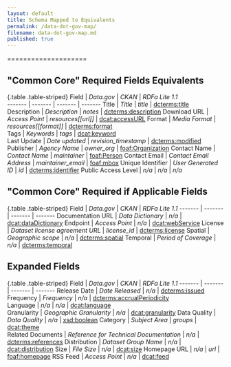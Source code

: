 ```yaml
---
layout: default
title: Schema Mapped to Equivalents
permalink: /data-dot-gov-map/
filename: data-dot-gov-map.md
published: true
---
```


====================

"Common Core" Required Fields Equivalents
-----------------------------

{.table .table-striped}
Field               | *Data.gov*   | *CKAN* | *RDFa Lite 1.1*  
-------             | -------                 | -------           | ------- 
Title               | *Title*                 | *title*           | [dcterms:title](http://dublincore.org/documents/2012/06/14/dcmi-terms/?v=terms#terms-title)    
Description         | *Description*           | *notes*                | [dcterms:description](http://dublincore.org/documents/2012/06/14/dcmi-terms/?v=terms#terms-description) 
Download URL        | *Access Point*          | *resources[[url]]*                | [dcat:accessURL](http://www.w3.org/TR/vocab-dcat/#property--access-download)
Format              | *Media Format*          | *resources[[format]]*                | [dcterms:format](http://www.w3.org/TR/vocab-dcat/#property--format)      
Tags                | *Keywords*              | *tags*                | [dcat:keyword](http://www.w3.org/TR/vocab-dcat/#property--keyword-tag)    
Last Update         | *Date updated*          | *revision_timestamp*                | [dcterms:modified](http://www.w3.org/TR/vocab-dcat/#property--update-modification-date-1)
Publisher           | *Agency Name*           | *owner_org*                | [foaf:Organization](http://xmlns.com/foaf/spec/#term_Organization)
Contact Name        | *Contact Name*          | *maintainer*                | [foaf:Person](http://xmlns.com/foaf/spec/#term_Person)
Contact Email       | *Contact Email Address* | *maintainer_email*                | [foaf:mbox](http://xmlns.com/foaf/spec/#term_mbox)
Unique Identifier   | *User Generated ID*     | *id*                | [dcterms:identifier](http://www.w3.org/TR/vocab-dcat/#property--identifier)
Public Access Level | *n/a*                   | *n/a*             | *n/a*

"Common Core" Required if Applicable Fields
-------------------------------------------

{.table .table-striped}
Field               | *Data.gov*   | *CKAN* | *RDFa Lite 1.1*
-------             | -------                 | -------           | ------- 
Documentation URL   | *Data Dictionary*       | *n/a*                | [dcat:dataDictionary](http://www.w3.org/TR/vocab-dcat/#property--data-dictionary)
Endpoint            | *Access Point*          | *n/a*                | [dcat:webService](http://www.w3.org/TR/vocab-dcat/#class--webservice)
License             | *Dataset license agreement URL* | *license_id*        | [dcterms:license](http://www.w3.org/TR/vocab-dcat/#property--license-1)
Spatial             | *Geographic scope*      | *n/a*                | [dcterms:spatial](http://www.w3.org/TR/vocab-dcat/#property--spatial-geographical-coverage)
Temporal      	    | *Period of Coverage*    | *n/a*                | [dcterms:temporal](http://www.w3.org/TR/vocab-dcat/#property--temporal-coverage)

Expanded Fields
---------------

{.table .table-striped}
Field               | *Data.gov*   | *CKAN* | *RDFa Lite 1.1*
-------             | -------                 | -------           | ------- 
Release Date        | *Date Released*         | *n/a*                | [dcterms:issued](http://dublincore.org/documents/2012/06/14/dcmi-terms/?v=terms#issued)
Frequency           | *Frequency*             | *n/a*                | [dcterms:accrualPeriodicity](http://purl.org/dc/terms/accrualPeriodicity)   
Language            | *n/a*                   | *n/a*                | [dcat:language](http://www.w3.org/TR/vocab-dcat/#property--language-1)     
Granularity         | *Geographic Granularity* | *n/a*                | [dcat:granularity](http://www.w3.org/TR/vocab-dcat/#property--granularity)
Data Quality        | *Data Quality*          | *n/a*                | [xsd:boolean](http://www.w3.org/TR/xmlschema-2/#boolean)
Category            | *Subject Area*          | *groups*                | [dcat:theme](http://www.w3.org/TR/vocab-dcat/#property--theme-category)  
Related Documents   | *Reference for Technical Documentation* | *n/a*                | [dcterms:references](http://purl.org/dc/terms/references)
Distribution        | *Dataset Group Name*    | *n/a*                | [dcat:distribution](http://www.w3.org/ns/dcat#distribution)
Size                | *File Size*             | *n/a*                | [dcat:size](http://www.w3.org/TR/vocab-dcat/#property--size)
Homepage URL        | *n/a*	                  | *url*                | [foaf:homepage](http://xmlns.com/foaf/spec/#term_homepage)
RSS Feed            | *Access Point*          | *n/a*                | [dcat:feed](http://www.w3.org/TR/vocab-dcat/#Class:_Feed)


